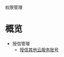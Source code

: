 <div class="sidebar_title">权限管理</div>

# 概览
* 授信管理
    * [授信其他云服务账号](account/iam/access_management/cross_account_access)
